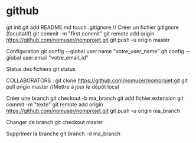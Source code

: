 # github

git init
git add README.md
touch .gitignore // Créer un fichier gitignore (facultatif)
git commit -m "first commit"
git remote add origin https://github.com/nomuser/nomprojet.git
git push -u origin master

Configuration
  git config --global user.name "votre_user_name"
  git config --global user.email "votre_email_id"

Status des fichiers
  git status

COLLABORATORS :
  git clone https://github.com/nomuser/nomprojet.git
  git pull origin master  //Mettre à jour le dépôt local

Créer une branch
  git checkout -b ma_branch
  git add fichier.extension
  git commit -m "texte"
  git remote add origin https://github.com/nomuser/nomprojet.git
  git push -u origin ma_branch

Changer de branch
  git checkout master

Supprimer la branche
  git branch -d ma_branch
